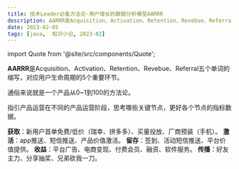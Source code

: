 ```yaml
---
title: 技术Leader必备方法论-用户增长的数据分析模型AARRR
description: AARRR是Acquisition、Activation、Retention、Revebue、Referral五个单词的缩写，对应用户生命周期的5个重要环节。
date: 2023-02-05
tags: [java,  知识小记, 2023-02]
---
```


import Quote from '@site/src/components/Quote';

> <Quote></Quote>

**AARRR**是Acquisition、Activation、Retention、Revebue、Referral五个单词的缩写，对应用户生命周期的5个重要环节。

通俗来说就是一个产品从0~1到100的方法论。

指引产品运营在不同的产品运营阶段，思考哪些关键节点，更好各个节点的指标数据。

**获取**：新用户首单免费/低价（瑞幸、拼多多）、买量投放、厂商预装（手机）。
**激活**：app推送、短信推送、产品价值激活。
**留存**：签到、活动短信推送、平台价值提供。
**收益**：平台广告、电商变现、付费会员、融资、软件服务。
**传播**：好友主力、分享抽奖、兄弟砍我一刀。

